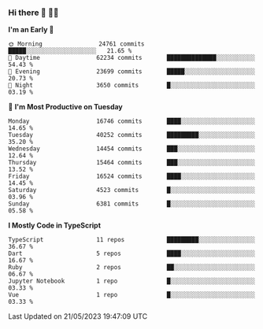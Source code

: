 ### Hi there 👋 🧑‍💻



<!--START_SECTION:waka-->
**I'm an Early 🐤** 

```text
🌞 Morning                24761 commits       █████░░░░░░░░░░░░░░░░░░░░   21.65 % 
🌆 Daytime                62234 commits       ██████████████░░░░░░░░░░░   54.43 % 
🌃 Evening                23699 commits       █████░░░░░░░░░░░░░░░░░░░░   20.73 % 
🌙 Night                  3650 commits        █░░░░░░░░░░░░░░░░░░░░░░░░   03.19 % 
```
📅 **I'm Most Productive on Tuesday** 

```text
Monday                   16746 commits       ████░░░░░░░░░░░░░░░░░░░░░   14.65 % 
Tuesday                  40252 commits       █████████░░░░░░░░░░░░░░░░   35.20 % 
Wednesday                14454 commits       ███░░░░░░░░░░░░░░░░░░░░░░   12.64 % 
Thursday                 15464 commits       ███░░░░░░░░░░░░░░░░░░░░░░   13.52 % 
Friday                   16524 commits       ████░░░░░░░░░░░░░░░░░░░░░   14.45 % 
Saturday                 4523 commits        █░░░░░░░░░░░░░░░░░░░░░░░░   03.96 % 
Sunday                   6381 commits        █░░░░░░░░░░░░░░░░░░░░░░░░   05.58 % 
```


**I Mostly Code in TypeScript** 

```text
TypeScript               11 repos            █████████░░░░░░░░░░░░░░░░   36.67 % 
Dart                     5 repos             ████░░░░░░░░░░░░░░░░░░░░░   16.67 % 
Ruby                     2 repos             ██░░░░░░░░░░░░░░░░░░░░░░░   06.67 % 
Jupyter Notebook         1 repo              █░░░░░░░░░░░░░░░░░░░░░░░░   03.33 % 
Vue                      1 repo              █░░░░░░░░░░░░░░░░░░░░░░░░   03.33 % 
```




 Last Updated on 21/05/2023 19:47:09 UTC
<!--END_SECTION:waka-->


